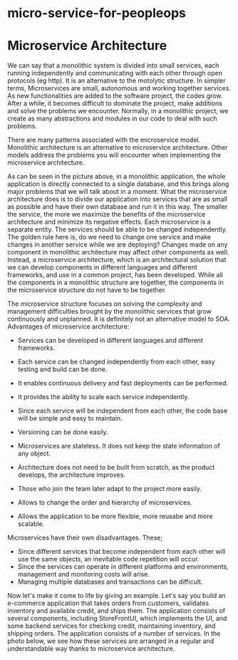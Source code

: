 # micro-service-for-peopleops
# Microservice Architecture
 
We can say that a monolithic system is divided into small services, each running independently and communicating with each other through open protocols (eg http). It is an alternative to the motolytic structure. In simpler terms, Microservices are small, autonomous and working together services. As new functionalities are added to the software project, the codes grow. After a while, it becomes difficult to dominate the project, make additions and solve the problems we encounter. Normally, in a monolithic project, we create as many abstractions and modules in our code to deal with such problems.
 
There are many patterns associated with the microservice model. Monolithic architecture is an alternative to microservice architecture. Other models address the problems you will encounter when implementing the microservice architecture.
 
As can be seen in the picture above, in a monolithic application, the whole application is directly connected to a single database, and this brings along major problems that we will talk about in a moment. What the microservice architecture does is to divide our application into services that are as small as possible and have their own database and run it in this way. The smaller the service, the more we maximize the benefits of the microservice architecture and minimize its negative effects. Each microservice is a separate entity. The services should be able to be changed independently. The golden rule here is, do we need to change one service and make changes in another service while we are deploying?
 Changes made on any component in monolithic architecture may affect other components as well. Instead, a microservice architecture, which is an architectural solution that we can develop components in different languages and different frameworks, and use in a common project, has been developed. While all the components in a monolithic structure are together, the components in the microservice structure do not have to be together.
 

The microservice structure focuses on solving the complexity and management difficulties brought by the monolithic services that grow continuously and unplanned. It is definitely not an alternative model to SOA. Advantages of microservice architecture:
-	Services can be developed in different languages and different frameworks.
 
-	 Each service can be changed independently from each other, easy testing and build can be done.
-	 It enables continuous delivery and fast deployments can be performed.
 
-	It provides the ability to scale each service independently.
-	Since each service will be independent from each other, the code base will be simple and easy to maintain.
-	Versioning can be done easily.
-	Microservices are stateless. It does not keep the state information of any object.
-	Architecture does not need to be built from scratch, as the product develops, the architecture improves.
-	Those who join the team later adapt to the project more easily.
-	Allows to change the order and hierarchy of microservices.
-	Allows the application to be more flexible, more reusabe and more scalable.
 
Microservices have their own disadvantages. These;
-	Since different services that become independent from each other will use the same objects, an inevitable code repetition will occur.
-	Since the services can operate in different platforms and environments, management and monitoring costs will arise.
-	Managing multiple databases and transactions can be difficult.


Now let's make it come to life by giving an example. Let's say you build an e-commerce application that takes orders from customers, validates inventory and available credit, and ships them. The application consists of several components, including StoreFrontUI, which implements the UI, and some backend services for checking credit, maintaining inventory, and shipping orders. The application consists of a number of services. In the photo below, we see how these services are arranged in a regular and understandable way thanks to microservice architecture.
 

